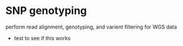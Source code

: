 # SNP genotyping
perform read alignment, genotyping, and varient filtering for WGS data

* test to see if this works
